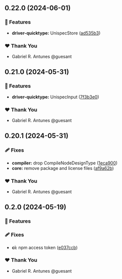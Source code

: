 ## 0.22.0 (2024-06-01)


### 🚀 Features

- **driver-quicktype:** UnispecStore ([ad535b3](https://github.com/guesant/unispec/commit/ad535b3))

### ❤️  Thank You

- Gabriel R. Antunes @guesant

## 0.21.0 (2024-05-31)


### 🚀 Features

- **driver-quicktype:** UnispecInput ([7f3b3e0](https://github.com/guesant/unispec/commit/7f3b3e0))

### ❤️  Thank You

- Gabriel R. Antunes @guesant

## 0.20.1 (2024-05-31)


### 🩹 Fixes

- **compiler:** drop CompileNodeDesignType ([1eca900](https://github.com/guesant/unispec/commit/1eca900))
- **core:** remove package and license files ([af9a62b](https://github.com/guesant/unispec/commit/af9a62b))

### ❤️  Thank You

- Gabriel R. Antunes @guesant

## 0.2.0 (2024-05-19)

### 🚀 Features

### 🩹 Fixes

- **ci:** npm access token ([e037ccb](https://github.com/guesant/unispec/commit/e037ccb))

### ❤️ Thank You

- Gabriel R. Antunes @guesant

